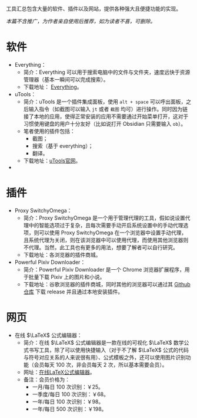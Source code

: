 工具汇总包含大量的软件、插件以及网站，提供各种强大且便捷功能的实现。

*本篇不含推广，为作者亲自使用后推荐，如为读者不喜，可删除。*

# 软件

- Everything：
	- 简介：Everything 可以用于搜索电脑中的文件与文件夹，速度远快于资源管理器（基本一瞬间可以完成搜索）。
	- 下载地址： [Everything](https://www.voidtools.com/zh-cn/)。
- uTools：
	- 简介：uTools 是一个插件集成面板，使用 `alt + space` 可以呼出面板，之后输入指令（如截图可以输入 `jt` 或者 `截图` 均可）进行操作。同时因为链接了本地的应用，使得正常安装的应用不需要通过开始菜单打开，这对于习惯使用键盘的用户十分友好（比如说打开 Obsidian 只需要输入 `ob`）。
	- 笔者使用的插件包括：
		- 截图；
		- 搜索（基于 everything）；
		- 翻译。
	- 下载地址：[uTools官网](https://u.tools/)。
- 

# 插件

- Proxy SwitchyOmega：
	- 简介：Proxy SwitchyOmega 是一个用于管理代理的工具，假如说设置代理中的智能选项过于复杂，且每次需要手动开启系统设置中的手动代理选项，则可以使用 Proxy SwitchyOmega 在一个浏览器中设置手动代理，且系统代理为关闭，则在该浏览器中可以使用代理，而使用其他浏览器则不代理。当然，此工具也有更多的用法，想要了解者可以自行研究。
	- 下载地址：各浏览器的插件商城。
- Powerful Pixiv Downloader：
	- 简介：Powerful Pixiv Downloader 是一个 Chrome 浏览器扩展程序，用于批量下载 Pixiv 上的图片和小说。
	- 下载地址：谷歌浏览器的插件商城，同时其他的浏览器可以通过其 [Github仓库](https://github.com/xuejianxianzun/PixivBatchDownloader) 下载 release 并且通过本地安装插件。

# 网页

- 在线 $\LaTeX$ 公式编辑器：
	- 简介：在线 $\LaTeX$ 公式编辑器是一款在线的可视化 $\LaTeX$ 数学公式书写工具，除了可以使用快捷输入（对于不了解 $\LaTeX$ 公式的代码与符号对应关系的人来说很有用）、公式模板之外，还可以使用图片识别功能（会员每天 $100$ 次，非会员每天 $2$ 次，所以基本需要会员）。
	- 网址：[在线LaTeX公式编辑器](https://www.latexlive.com/home##)。
	- 备注：会员价格为：
		- 一月/每日 $100$ 次识别：$\mathrm{￥}25$。
		- 一季度/每日 $100$ 次识别：$\mathrm{￥}68$。
		- 一年/每日 $100$ 次识别：$\mathrm{￥}98$。
		- 一年/每日 $500$ 次识别：$\mathrm{￥}198$。